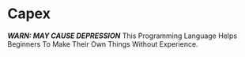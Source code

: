 # Capex
***WARN: MAY CAUSE DEPRESSION***
This Programming Language Helps Beginners To Make Their Own Things Without Experience.
